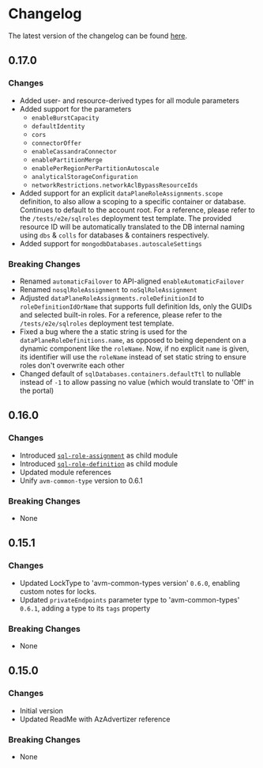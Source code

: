 # Changelog

The latest version of the changelog can be found [here](https://github.com/Azure/bicep-registry-modules/blob/main/avm/res/document-db/database-account/CHANGELOG.md).

## 0.17.0

### Changes

- Added user- and resource-derived types for all module parameters
- Added support for the parameters
  - `enableBurstCapacity`
  - `defaultIdentity`
  - `cors`
  - `connectorOffer`
  - `enableCassandraConnector`
  - `enablePartitionMerge`
  - `enablePerRegionPerPartitionAutoscale`
  - `analyticalStorageConfiguration`
  - `networkRestrictions.networkAclBypassResourceIds`
- Added support for an explicit `dataPlaneRoleAssignments.scope` definition, to also allow a scoping to a specific container or database. Continues to default to the account root. For a reference, please refer to the `/tests/e2e/sqlroles` deployment test template. The provided resource ID will be automatically translated to the DB internal naming using `dbs` & `colls` for databases & containers respectively.
- Added support for `mongodbDatabases.autoscaleSettings`

### Breaking Changes

- Renamed `automaticFailover` to API-aligned `enableAutomaticFailover`
- Renamed `nosqlRoleAssignment` to `noSqlRoleAssignment`
- Adjusted `dataPlaneRoleAssignments.roleDefinitionId` to `roleDefinitionIdOrName` that supports full definition Ids, only the GUIDs and selected built-in roles. For a reference, please refer to the `/tests/e2e/sqlroles` deployment test template.
- Fixed a bug where the a static string is used for the `dataPlaneRoleDefinitions.name`, as opposed to being dependent on a dynamic component like the `roleName`. Now, if no explicit `name` is given, its identifier will use the `roleName` instead of set static string to ensure roles don't overwrite each other
- Changed default of `sqlDatabases.containers.defaultTtl` to nullable instead of `-1` to allow passing no value (which would translate to 'Off' in the portal)

## 0.16.0

### Changes

- Introduced [`sql-role-assignment`](/Azure/bicep-registry-modules/blob/main/avm/res/document-db/database-account/sql-role-assignment) as child module
- Introduced [`sql-role-definition`](/Azure/bicep-registry-modules/blob/main/avm/res/document-db/database-account/sql-role-definition) as child module
- Updated module references
- Unify `avm-common-type` version to 0.6.1

### Breaking Changes

- None

## 0.15.1

### Changes

- Updated LockType to 'avm-common-types version' `0.6.0`, enabling custom notes for locks.
- Updated `privateEndpoints` parameter type to 'avm-common-types' `0.6.1`, adding a type to its `tags` property

### Breaking Changes

- None

## 0.15.0

### Changes

- Initial version
- Updated ReadMe with AzAdvertizer reference

### Breaking Changes

- None
